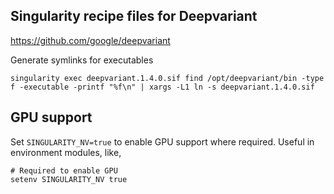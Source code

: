 ## Singularity recipe files for Deepvariant

https://github.com/google/deepvariant

Generate symlinks for executables
```
singularity exec deepvariant.1.4.0.sif find /opt/deepvariant/bin -type f -executable -printf "%f\n" | xargs -L1 ln -s deepvariant.1.4.0.sif
```

## GPU support
Set `SINGULARITY_NV=true` to enable GPU support where required. Useful in environment modules, like,

```
# Required to enable GPU
setenv SINGULARITY_NV true
```

